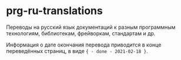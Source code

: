 # prg-ru-translations
Переводы на русский язык документаций к разным программным технологиям, библиотекам, фрейворкам, стандартам и др.

Информация о дате окончания перевода приводится в конце переведённых страниц, в виде `{ - done - 2021-02-18 }`.

